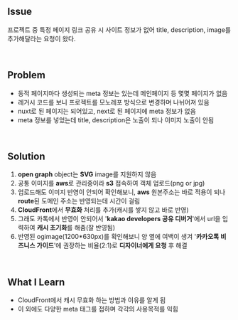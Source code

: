 ## Issue
프로젝트 중 특정 페이지 링크 공유 시 사이트 정보가 없어 title, description, image를 추가해달라는 요청이 왔다.

<br>

## Problem
+ 동적 페이지마다 생성되는 meta 정보는 있는데 메인페이지 등 몇몇 페이지가 없음
+ 레거시 코드를 보니 프로젝트를 모노레포 방식으로 변경하며 나뉘어져 있음
+ nuxt로 된 페이지는 되어있고, next로 된 페이지에 meta 정보가 없음
+ meta 정보를 넣었는데 title, description은 노출이 되나 이미지 노출이 안됨

<br>

## Solution
1. **open graph** object는 **SVG** image를 지원하지 않음
2. 공통 이미지를 **aws**로 관리중이라 **s3** 접속하여 객체 업로드(png or jpg)
3. 업로드해도 이미지 반영이 안되어 확인해보니, **aws** 원본주소는 바로 적용이 되나 **route**된 도메인 주소는 반영되는데 시간이 걸림
4. **CloudFront**에서 **무효화** 처리를 추가(캐시를 쌓지 않고 바로 반영)
5. 그래도 카톡에서 반영이 안되어서 '**kakao developers 공유 디버거**'에서 url을 입력하여 **캐시 초기화**를 해줌(잘 반영됨)
6. 반영된 ogimage(1200*630px)를 확인해보니 양 옆에 여백이 생겨 '**카카오톡 비즈니스 가이드**'에 권장하는 비율(2:1)로 **디자이너에게 요청** 후 해결

<br>

## What I Learn
+ CloudFront에서 캐시 무효화 하는 방법과 이유를 알게 됨
+ 이 외에도 다양한 meta 태그를 접하며 각각의 사용목적를 익힘
